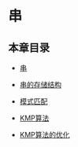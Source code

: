 # 串

## 本章目录

*   [串](DS_Doc_3_0_串.md)

*   [串的存储结构](DS_Doc_3_1_串的存储结构.md)

*   [模式匹配](DS_Doc_3_2_模式匹配.md)

*   [KMP算法](DS_Doc_3_3_KMP算法.md)

*   [KMP算法的优化](DS_Doc_3_4_KMP算法的优化.md)

<!-- 评论模块，不可删除 -->
<Vssue  />